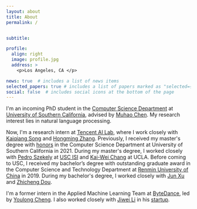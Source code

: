 ```yaml
---
layout: about
title: About
permalink: /


subtitle: 

profile:
  align: right
  image: profile.jpg
  address: >
    <p>Los Angeles, CA </p>

news: true  # includes a list of news items
selected_papers: true # includes a list of papers marked as "selected={true}"
social: false  # includes social icons at the bottom of the page
---
```


I'm an incoming PhD student in the [Computer Science Department](https://www.cs.usc.edu/) at [University of Southern California](https://www.usc.edu/), advised by [Muhao Chen](https://muhaochen.github.io).
My research interest lies in natural language processing. 

Now, I'm a research intern at [Tencent AI Lab](https://ai.tencent.com/ailab/nlp/en/index.html), where I work closely with [Kaiqiang Song](https://scholar.google.com/citations?user=PHoJwakAAAAJ&hl=en) and [Hongming Zhang](https://panda0881.github.io/Hongming_Homepage/).
Previously, I received my master's degree with [honors](https://www.cs.usc.edu/academic-programs/masters/cs_ms_honors/) in the Computer Science Department at University of Southern California in 2021. During my master's degree, I worked closely with [Pedro Szekely](https://usc-isi-i2.github.io/szekely/) at [USC ISI](https://www.isi.edu/) and [Kai-Wei Chang](http://web.cs.ucla.edu/~kwchang/) at UCLA.
Before coming to USC, I received my bachelor’s degree with outstanding graduate award in the Computer Science and Technology Department at [Renmin University of China](https://www.ruc.edu.cn/en) in 2019. During my bachelor's degree, I worked closely with [Jun Xu](https://scholar.google.com/citations?user=su14mcEAAAAJ) and [Zhicheng Dou](http://dou.playbigdata.com/).

I'm a former intern in the Applied Machine Learning Team at [ByteDance](https://www.bytedance.com/en/), led by [Youlong Cheng](https://www.linkedin.com/in/youlongcheng/).
I also worked closely with [Jiwei Li](https://nlp.stanford.edu/~bdlijiwei/) in his [startup](https://www.shannonai.com/en).
